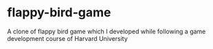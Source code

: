 # flappy-bird-game
A clone of flappy bird game which I developed while following a game development course of Harvard University
